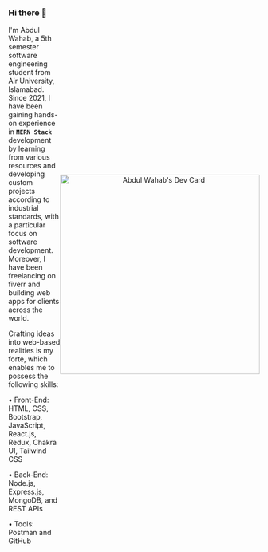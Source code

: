 <div style=" display :flex ; align-items : center ; justify-content : space-between " >
  
  <section>
    
  ### Hi there 👋
  
  I'm Abdul Wahab, a 5th semester software engineering student from Air University, Islamabad. Since 2021, I have been gaining hands-on experience in **`MERN Stack`** development by learning from various resources and developing custom projects according to industrial standards, with a particular focus on software development. Moreover, I have been freelancing on fiverr and building web apps for clients across the world.
  
  Crafting ideas into web-based realities is my forte, which enables me to possess the following skills:
  
  • Front-End: HTML, CSS, Bootstrap, JavaScript, React.js, Redux, Chakra UI, Tailwind CSS
  
  • Back-End: Node.js, Express.js, MongoDB, and REST APIs
  
  • Tools: Postman and GitHub
  
  </section>
  <div>  
    <a style="text-align:center" href="https://app.daily.dev/AbdulWahab__"><img src="https://api.daily.dev/devcards/f38b2cef1b5545a688007773cd1af21d.png?r=f47" width="400" alt="Abdul Wahab's Dev Card"/></a>
  </div>
</div>

<!--
**Abdul-Wahab-318/Abdul-Wahab-318** is a ✨ _special_ ✨ repository because its `README.md` (this file) appears on your GitHub profile.

Here are some ideas to get you started:

- 🔭 I’m currently working on ...
- 🌱 I’m currently learning ...
- 👯 I’m looking to collaborate on ...
- 🤔 I’m looking for help with ...
- 💬 Ask me about ...
- 📫 How to reach me: ...
- 😄 Pronouns: ...
- ⚡ Fun fact: ...
-->
